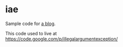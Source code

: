 # iae
Sample code for [a blog](http://illegalargumentexception.blogspot.com).

This code used to live at https://code.google.com/p/illegalargumentexception/
